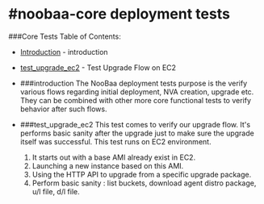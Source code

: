 #noobaa-core deployment tests
===========
###Core Tests Table of Contents:
* [Introduction](#introduction) - introduction
* [test_upgrade_ec2](#test_upgrade) - Test Upgrade Flow on EC2


* ###introduction
  The NooBaa deployment tests purpose is the verify various flows regarding initial deployment, NVA creation,
  upgrade etc.
  They can be combined with other more core functional tests to verify behavior after such flows.

* ###test_upgrade_ec2
  This test comes to verify our upgrade flow. It's performs basic sanity after the upgrade just to make sure
  the upgrade itself was successful. This test runs on EC2 environment.
    1) It starts out with a base AMI already exist in EC2.
    2) Launching a new instance based on this AMI.
    3) Using the HTTP API to upgrade from a specific upgrade package.
    4) Perform basic sanity : list buckets, download agent distro package, u/l file, d/l file.
